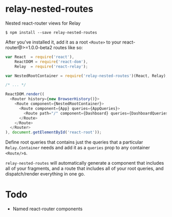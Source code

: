 relay-nested-routes
=========================
Nested react-router views for Relay

    $ npm install --save relay-nested-routes

After you've installed it, add it as a root `<Route>` to your react-router@>=1.0.0-beta2 routes like so:

```js
var React  = require('react'),
    ReactDOM = require('react-dom'),
    Relay  = require('react-relay');

var NestedRootContainer = require('relay-nested-routes')(React, Relay);

/* ... */

ReactDOM.render((
  <Router history={new BrowserHistory()}>
    <Route component={NestedRootContainer}>
      <Route component={App} queries={AppQueries}>
        <Route path="/" component={Dashboard} queries={DashboardQueries}/>
      </Route>
    </Route>
  </Router>
), document.getElementById('react-root'));
```

Define root queries that contains just the queries that a particular `Relay.Container` needs and add it as a `queries` prop to any container `<Route/>`s.

`relay-nested-routes` will automatically generate a component that includes all of your fragments, and a route that includes all of your root queries, and dispatch/render everything in one go.

# Todo

* Named react-router components
